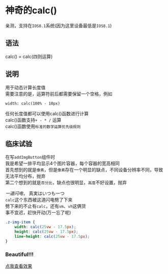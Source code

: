# 神奇的calc()
亲测，支持在`IOS8.1`系统(因为这里设备最低是`IOS8.1`)

## 语法
calc() = calc(四则运算)

## 说明
用于动态计算长度值 <br />
需要注意的是，运算符前后都需要保留一个空格，例如
```
width: calc(100% - 10px)
```
任何长度值都可以使用calc()函数进行计算 <br />
calc()函数支持`+ - * /` 运算 <br />
calc()函数使用`标准的数学运算优先级规则` <br />

## 临床试验
在写`addImgButton`组件时<br />
我是希望一排平均显示4个图片容器，每个容器的宽高相同 <br />
首先想到的就是`像素`，但是`像素`存在一个明显的缺点，不同设备分辨率不同，导致无法平均分布，抛弃 <br />
第二个想到的就是`百分比`，缺点也很明显，`高度`不好设置，抛弃 <br />

*一道闪电*， 真実はいつも一つ <br />
`calc`这个东西被这道闪电劈了下来 <br />
劈下来的不止有`calc`，还有`vm`、`vh`这俩货 <br />
事不宜迟，赶快开动(万一忘了呢) <br />
```css
.z-img-item {
	width: calc(25vw - 17.5px);
	height: calc(25vw - 17.5px);
	line-height: calc(25vw - 17.5px);
}
```
### Beautiful!!!
[点我查看效果](http://infozx.gitee.io/infozx_temp/dist/module/addImgButton.html) <br />

